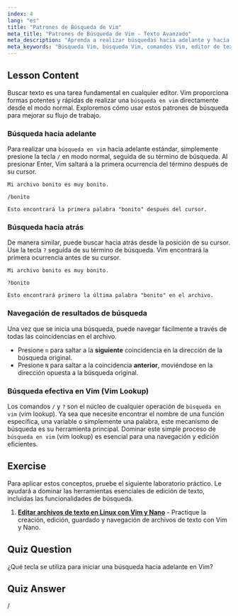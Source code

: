 ```yaml
---
index: 4
lang: "es"
title: "Patrones de Búsqueda de Vim"
meta_title: "Patrones de Búsqueda de Vim - Texto Avanzado"
meta_description: "Aprenda a realizar búsquedas hacia adelante y hacia atrás en Vim usando patrones. Domine las técnicas de búsqueda de Vim para encontrar texto rápidamente y navegue por los resultados con 'n' y 'N'."
meta_keywords: "Búsqueda Vim, búsqueda Vim, comandos Vim, editor de texto Linux, tutorial Vim, guía Vim, patrones de búsqueda"
---
```


## Lesson Content

Buscar texto es una tarea fundamental en cualquier editor. Vim proporciona formas potentes y rápidas de realizar una `búsqueda en vim` directamente desde el modo normal. Exploremos cómo usar estos patrones de búsqueda para mejorar su flujo de trabajo.

### Búsqueda hacia adelante

Para realizar una `búsqueda en vim` hacia adelante estándar, simplemente presione la tecla `/` en modo normal, seguida de su término de búsqueda. Al presionar Enter, Vim saltará a la primera ocurrencia del término después de su cursor.

```plaintext
Mi archivo bonito es muy bonito.

/bonito

Esto encontrará la primera palabra "bonito" después del cursor.
```

### Búsqueda hacia atrás

De manera similar, puede buscar hacia atrás desde la posición de su cursor. Use la tecla `?` seguida de su término de búsqueda. Vim encontrará la primera ocurrencia antes de su cursor.

```plaintext
Mi archivo bonito es muy bonito.

?bonito

Esto encontrará primero la última palabra "bonito" en el archivo.
```

### Navegación de resultados de búsqueda

Una vez que se inicia una búsqueda, puede navegar fácilmente a través de todas las coincidencias en el archivo.

- Presione `n` para saltar a la **siguiente** coincidencia en la dirección de la búsqueda original.
- Presione `N` para saltar a la coincidencia **anterior**, moviéndose en la dirección opuesta a la búsqueda original.

### Búsqueda efectiva en Vim (Vim Lookup)

Los comandos `/` y `?` son el núcleo de cualquier operación de `búsqueda en vim` (vim lookup). Ya sea que necesite encontrar el nombre de una función específica, una variable o simplemente una palabra, este mecanismo de búsqueda es su herramienta principal. Dominar este simple proceso de `búsqueda en vim` (vim lookup) es esencial para una navegación y edición eficientes.

## Exercise

Para aplicar estos conceptos, pruebe el siguiente laboratorio práctico. Le ayudará a dominar las herramientas esenciales de edición de texto, incluidas las funcionalidades de búsqueda.

1. **[Editar archivos de texto en Linux con Vim y Nano](https://labex.io/es/labs/comptia-edit-text-files-in-linux-with-vim-and-nano-591076)** - Practique la creación, edición, guardado y navegación de archivos de texto con Vim y Nano.

## Quiz Question

¿Qué tecla se utiliza para iniciar una búsqueda hacia adelante en Vim?

## Quiz Answer

/
